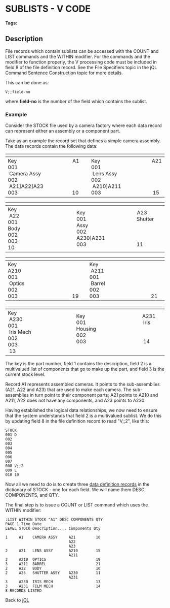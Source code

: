# SUBLISTS - V CODE

<PageHeader />

**Tags:**
<badge text='sublist' vertical='middle' />
<badge text='file' vertical='middle' />
<badge text='data definition' vertical='middle' />

## Description

File records which contain sublists can be accessed with the COUNT and LIST commands and the WITHIN modifier. For the commands and the modifier to function properly, the V processing code must be included in field 8 of the file definition record. See the File Specifiers topic in the jQL Command Sentence Construction topic for more details.

This can be done as:

```
V;;field-no
```

where **field-no** is the number of the field which contains the sublist.

### Example

Consider the STOCK file used by a camera factory where each data record can represent either an assembly or a component part.

Take as an example the record set that defines a simple camera assembly. The data records contain the following data:

| <!----> | <!----> |
| --- | --- |
| Key                                         A1<br>001                                        Camera Assy<br>002                                        A21]A22]A23<br>003                                        10  | Key                                      A21<br>001                                      Lens Assy<br>002                                      A210]A211<br>003                                      15  |

| <!----> | <!----> |
| --- | --- |
| Key                                        A22<br>001                                       Body<br>002                                      <br>003                                       10 | Key                                      A23<br>001                                     Shutter Assy      <br>002                                     A230]A231  <br>003                                     11 |

| <!----> | <!----> |
| --- | --- |
| Key                                         A210<br>001                                        Optics<br>002                                        <br>003                                        19 | Key                                      A211<br>001                                      Barrel<br>002<br>003                                      21 |

| <!----> | <!----> |
| --- | --- |
| Key                                        A230<br>001                                        Iris Mech<br>002<br>003                                        13 | Key                                          A231<br>001                                          Iris Housing<br>002      <br>003                                          14                                 |

The key is the part number, field 1 contains the description, field 2 is a multivalued list of components that go to make up the part, and field 3 is the current stock level.

Record A1 represents assembled cameras. It points to the sub-assemblies (A21, A22 and A23) that are used to make each camera. The sub-assemblies in turn point to their component parts; A21 points to A210 and A211, A22 does not have any components, and A23 points to A230.

Having established the logical data relationships, we now need to ensure that the system understands that field 2 is a multivalued sublist. We do this by updating field 8 in the file definition record to read "V;;2",
like this:

```
STOCK
001 D
002
003
004
005
006
007
008 V;;2
009 L
010 10
```

Now all we need to do is to create three [data definition records](./../data-definition-records-and-dictionary-structure/README.md) in the dictionary of STOCK - one for each field. We will name them DESC, COMPONENTS, and QTY.

The final step is to issue a COUNT or LIST command which uses the WITHIN modifier:

```
:LIST WITHIN STOCK "A1" DESC COMPONENTS QTY
PAGE 1 Time Date
LEVEL STOCK Description.... Components Qty

1     A1    CAMERA ASSY     A21         10
                            A22
                            A23
2     A21   LENS ASSY       A210        15
                            A211
3     A210  OPTICS                      19
3     A211  BARREL                      21
2     A22   BODY                        10
2     A23   SHUTTER ASSY    A230        11
                            A231
3     A230  IRIS MECH                   13
3     A231  FILM MECH                   14
8 RECORDS LISTED
```

Back to [jQL](./../README.md)
  
<PageFooter />
